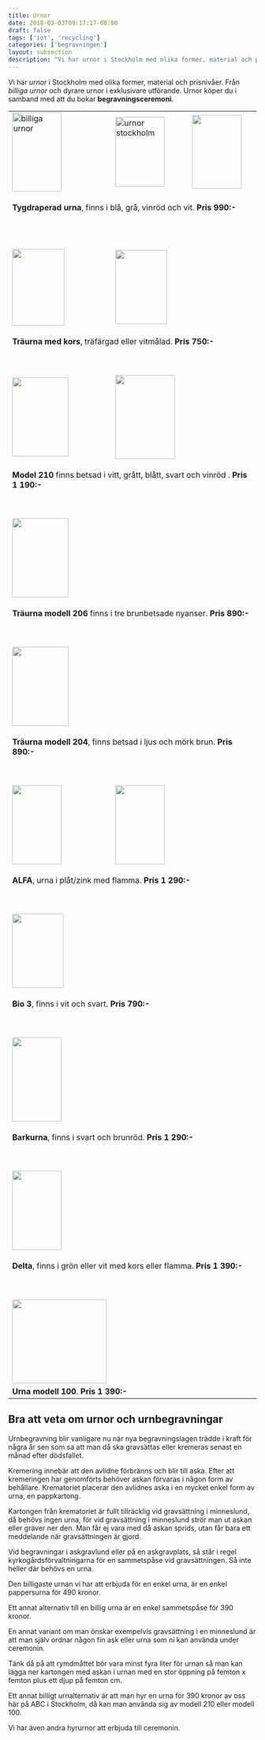 ```yaml
---
title: Urnor
date: 2018-03-03T09:17:17-08:00
draft: false
tags: ['iot', 'recycling']
categories: ['begravningen']
layout: subsection
description: "Vi har urnor i Stockholm med olika former, material och prisnivåer. Från billiga urnor och dyrare urnor i exklusivare utförande. Urnor köper du i samband med att du bokar begravningsceremoni. Urnbegravning blir vanligare nu när nya begravningslagen trädde i kraft för några år sen som sa att man då ska gravsättas eller kremeras senast en månad efter dödsfallet. Kremering innebär att den avlidne förbränns och blir till aska. Efter att kremeringen har genomförts behöver askan förvaras i någon form av behållare. Krematoriet placerar den avlidnes aska i en mycket enkel form av urna, en pappkartong. Kartongen från krematoriet är fullt tillräcklig vid gravsättning i minneslund, då behövs ingen urna, för vid gravsättning i minneslund strör man ut askan eller gräver ner den. Man får ej vara med då askan sprids, utan får bara ett meddelande när gravsättningen är gjord."
---
```



Vi har *urnor* i Stockholm med olika former, material och prisnivåer. Från *billiga urnor* och dyrare urnor i exklusivare utförande. Urnor köper du i samband med att du bokar **begravningsceremoni**.

<table class="table">
<tbody>
<tr>
<td style="width: 200px;"><img style="vertical-align: middle;" src="images/bilder/billigaurnor.png" alt="billiga urnor" width="100" height="160" border="0" /></td>
<td style="width: 200px;"><img style="vertical-align: middle;" src="images/bilder/urnorstockholm.png" alt="urnor stockholm" width="100" height="141" border="0" /></td>
<td style="width: 200px;"><img style="vertical-align: middle;" src="images/bilder/dsc01869_fri.png" alt="" width="100" height="149" border="0" /></td>
</tr>
<tr>
<td style="width: 200px;" colspan="3">
<p><strong>Tygdraperad urna</strong>, finns i blå, grå, vinröd och vit. <strong>Pris 990:- </strong></p>
</td>
</tr>
<tr>
<td style="width: 200px;"> </td>
<td style="width: 200px;"> </td>
<td style="width: 200px;"> </td>
</tr>
<tr>
<td style="width: 200px;" colspan="3"> </td>
</tr>
<tr>
<td style="width: 200px;"><img style="float: left;" src="images/bilder/urna_vit_webb.jpg" alt="" width="106" height="155" border="0" /></td>
<td style="width: 200px;"><img style="float: left; border: 0px none;" src="images/bilder/urna_tra_webb.jpg" alt="" width="105" height="150" border="0" /></td>
<td style="width: 200px;"> </td>
</tr>
<tr>
<td style="width: 200px;" colspan="3">
<p><strong>Träurna med kors</strong>, träfärgad eller vitmålad. <strong>Pris 750:-</strong></p>
<p><strong> <br /></strong></p>
</td>
</tr>
<tr>
<td><img style="float: left;" src="images/bilder/dsc01870_fri.png" alt="" width="114" height="160" border="0" /></td>
<td><img style="float: left;" src="images/bilder/dsc02010_fri.png" alt="" width="121" height="170" border="0" /></td>
<td> </td>
</tr>
<tr>
<td colspan="3">
<p><strong>Model 210</strong> finns betsad i vitt, grått, blått, svart och vinröd . <strong>Pris 1 190:-</strong></p>
<p><strong> </strong></p>
</td>
</tr>
<tr>
<td><img style="float: left;" src="images/bilder/dsc02005_fri.png" alt="" width="114" height="160" border="0" /></td>
<td> </td>
<td> </td>
</tr>
<tr>
<td colspan="3">
<p><strong>Träurna</strong> <strong>modell 206</strong> finns i tre brunbetsade nyanser. <strong>Pris 890:-</strong></p>
<p> </p>
</td>
</tr>
<tr>
<td><img style="float: left;" src="images/bilder/dsc01861_fri.png" alt="" width="114" height="160" border="0" /></td>
<td> </td>
<td> </td>
</tr>
<tr>
<td colspan="3">
<p><strong>Träurna modell 204</strong>, finns betsad i ljus och mörk brun. <strong>Pris 890:-</strong></p>
<p> </p>
</td>
</tr>
<tr>
<td style="width: 200px;"><img style="border: 0px none;" src="images/bilder/ask1_010jgro_746.png" alt="" width="100" height="160" border="0" /></td>
<td style="width: 200px;"><img style="vertical-align: middle;" src="images/bilder/ask1_010jvit_0751.png" alt="" width="100" height="160" border="0" /></td>
<td style="width: 200px;"> </td>
</tr>
<tr>
<td style="width: 200px;" colspan="3">
<p><strong>ALFA</strong>, urna i plåt/zink med flamma. <strong>Pris 1 290:-</strong></p>
<p> </p>
</td>
</tr>
<tr>
<td style="width: 200px;"><img style="float: left;" src="images/bilder/2001-001-ourne-hvid-1814.jpg" alt="" width="104" height="150" border="0" /></td>
<td style="width: 200px;"> </td>
<td style="width: 200px;"> </td>
</tr>
<tr>
<td style="width: 200px;" colspan="3">
<p><strong>Bio 3</strong>, finns i vit och svart. <strong>Pris 790:-</strong></p>
<p> </p>
</td>
</tr>
<tr>
<td style="width: 200px;"><img style="float: left; border: 0px none;" src="images/bilder/barkurna_svart.png" alt="" width="100" height="170" border="0" /></td>
<td style="width: 200px;"> </td>
<td style="width: 200px;"> </td>
</tr>
<tr>
<td style="width: 200px;" colspan="3">
<p><strong>Barkurna</strong>, finns i svart och brunröd. <strong>Pris 1 290:-</strong></p>
<p> </p>
</td>
</tr>
<tr>
<td colspan="3"><img style="float: left; border: 0px none;" src="images/bilder/ask1-30kgro-0756.jpg" alt="" width="100" height="160" border="0" /></td>
</tr>
<tr>
<td colspan="3">
<p><strong>Delta</strong>, finns i grön eller vit med kors eller flamma. <strong>Pris 1 390:-</strong></p>
<p><strong> </strong></p>
</td>
</tr>
<tr>
<td><img style="float: left;" src="images/bilder/dsc01891_fri.png" alt="" width="191" height="170" border="0" /></td>
<td> </td>
<td> </td>
</tr>
<tr>
<td colspan="3"><strong>Urna modell 100</strong>. <strong>Pris 1 390:-</strong></td>
</tr>
</tbody>
</table>

## Bra att veta om urnor och urnbegravningar 
Urnbegravning blir vanligare nu när nya begravningslagen trädde i kraft för några år sen som sa att man då ska gravsättas eller kremeras senast en månad efter dödsfallet.

Kremering innebär att den avlidne förbränns och blir till aska. Efter att kremeringen har genomförts behöver askan förvaras i någon form av behållare. Krematoriet placerar den avlidnes aska i en mycket enkel form av urna, en pappkartong.

Kartongen från krematoriet är fullt tillräcklig vid gravsättning i minneslund, då behövs ingen urna, för vid gravsättning i minneslund strör man ut askan eller gräver ner den. Man får ej vara med då askan sprids, utan får bara ett meddelande när gravsättningen är gjord.

Vid begravningar i askgravlund eller på en askgravplats, så står i regel kyrkogårdsförvaltningarna för en sammetspåse vid gravsättningen. Så inte heller där behövs en urna.

Den billigaste urnan vi har att erbjuda för en enkel urna, är en enkel pappersurna för 490 kronor.

Ett annat alternativ till en billig urna är en enkel sammetspåse för 390 kronor.

En annat variant om man önskar exempelvis gravsättning i en minneslund är att man själv ordnar någon fin ask eller urna som ni kan använda under ceremonin.

Tänk då på att rymdmåttet bör vara minst fyra liter för urnan så man kan lägga ner kartongen med askan i urnan med en stor öppning på femton x femton plus ett djup på femton cm.

Ett annat billigt urnalternativ är att man hyr en urna för 390 kronor av oss här på ABC i Stockholm, då kan man använda sig av modell 210 eller modell 100.

Vi har även andra hyrurnor att erbjuda till ceremonin.
